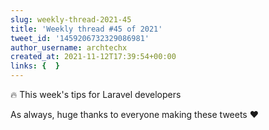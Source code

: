 ```yaml
---
slug: weekly-thread-2021-45
title: 'Weekly thread #45 of 2021'
tweet_id: '1459206732329086981'
author_username: archtechx
created_at: 2021-11-12T17:39:54+00:00
links: {  }
---
```

🔥 This week's tips for Laravel developers

As always, huge thanks to everyone making these tweets ❤️